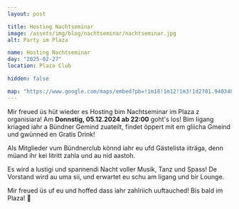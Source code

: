 ```yaml
---
layout: post

title: Hosting Nachtseminar
image: /assets/img/blog/nachtseminar/nachtseminar.jpg
alt: Party im Plaza

name: Hosting Nachtseminar
day: "2025-02-27"
location: Plaza Club

hidden: false

map: "https://www.google.com/maps/embed?pb=!1m18!1m12!1m3!1d2701.940348884132!2d8.522074577094383!3d47.37408270400416!2m3!1f0!2f0!3f0!3m2!1i1024!2i768!4f13.1!3m3!1m2!1s0x47900a1bde2ffe39%3A0x10f613897e8f7e25!2sNachtseminar!5e0!3m2!1sen!2sch!4v1701903578797!5m2!1sen!2sch"
---
```


Mir freued üs hüt wieder es Hosting bim Nachtseminar im Plaza z organisiara! Am **Donnstig, 05.12.2024 ab 22:00** goht's los! Bim Iigang kriaged iahr a Bündner Gemind zuateilt, findet öppert mit em gliicha Gmeind und gwünned en Gratis Drink!

Als Mitglieder vum Bündnerclub könnd iahr eu ufd Gästelista iiträga, denn müand ihr kei Iitritt zahla und au nid aastoh.

Es wird a lustigi und spannendi Nacht voller Musik, Tanz und Spass! De Vorstand wird au uma sii, und erwartet eu schu am Iigang und bir Lounge.

Mir freued üs uf eu und hoffed dass iahr zahlriich uuftauched! Bis bald im Plaza! 🎉